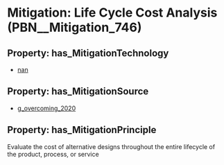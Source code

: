 # Mitigation: __Life Cycle Cost Analysis__ (PBN__Mitigation_746)

## Property: has_MitigationTechnology

* [nan](../Technology/PBN__Technology_22)

## Property: has_MitigationSource

* [g_overcoming_2020](../Article/PBN__Article_72)

## Property: has_MitigationPrinciple

Evaluate the cost of alternative designs throughout the entire lifecycle of the product, process, or service

